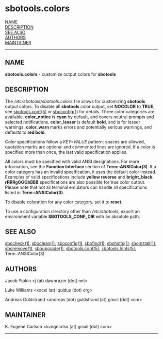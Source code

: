 # sbotools.colors

[NAME](#name)\
[DESCRIPTION](#description)\
[SEE ALSO](#see-also)\
[AUTHORS](#authors)\
[MAINTAINER](#maintainer)

------------------------------------------------------------------------

## NAME

**sbotools.colors** - customize output colors for **sbotools**

## DESCRIPTION

The */etc/sbotools/sbotools.colors* file allows for customizing
**sbotools** output colors. To disable all **sbotools** color output,
set **NOCOLOR** to **TRUE**; see [sbotools.conf(5)](sbotools.conf.5.md) or
[sboconfig(1)](sboconfig.1.md) for details. Three color categories are available.
**color_notice** is **cyan** by default, and covers neutral prompts and
selected notifications. **color_lesser** is default **bold**, and is for
lesser warnings. **color_warn** marks errors and potentially serious
warnings, and defaults to **red bold**.

Color specifications follow a *KEY=VALUE* pattern; spaces are allowed,
quotation marks are optional and commented lines are ignored. If a color
is specified more than once, the last valid specification applies.

All colors must be specified with valid ANSI designations. For more
information, see the **Function Interface** section of
**Term::ANSIColor(3)**. If a color category has an invalid
specification, it uses the default color instead. Examples of valid
specifications include **yellow reverse** and **bright_black**.
**rRRRgGGGbBBB** specifications are also possible for true color output.
Please note that not all terminal emulators can handle all
specifications listed in **Term::ANSIColor(3)**.

To disable coloration for any color category, set it to **reset**.

To use a configuration directory other than */etc/sbotools*, export an
environment variable **SBOTOOLS_CONF_DIR** with an absolute path.

## SEE ALSO

[sbocheck(1)](sbocheck.1.md), [sboclean(1)](sboclean.1.md), [sboconfig(1)](sboconfig.1.md), [sbofind(1)](sbofind.1.md), [sbohints(1)](sbohints.1.md),
[sboinstall(1)](sboinstall.1.md), [sboremove(1)](sboremove.1.md), [sboupgrade(1)](sboupgrade.1.md), [sbotools.conf(5)](sbotools.conf.5.md),
[sbotools.hints(5)](sbotools.hints.5.md), Term::ANSIColor(3)

## AUTHORS

Jacob Pipkin \<j (at) dawnrazor (dot) net\>

Luke Williams \<xocel (at) iquidus (dot) org\>

Andreas Guldstrand \<andreas (dot) guldstrand (at) gmail (dot) com\>

## MAINTAINER

K. Eugene Carlson \<kvngncrlsn (at) gmail (dot) com\>

------------------------------------------------------------------------

